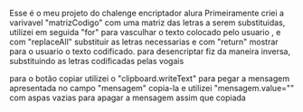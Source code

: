Esse é o meu projeto do chalenge encriptador alura
Primeiramente criei a varivavel "matrizCodigo" com uma matriz das letras a serem substituidas, utilizei em seguida "for" para vasculhar o texto colocado pelo usuario , e com "replaceAll" substituir as letras necessarias
e com "return" mostrar para o usuario o texto codificado.
para desencriptar fiz da maneira inversa, substituindo as letras codificadas pelas vogais

para o botão copiar utilizei o "clipboard.writeText" para pegar a mensagem apresentada no campo "mensagem" copia-la e utilizei "mensagem.value="" com aspas vazias para apagar a mensagem assim que copiada
